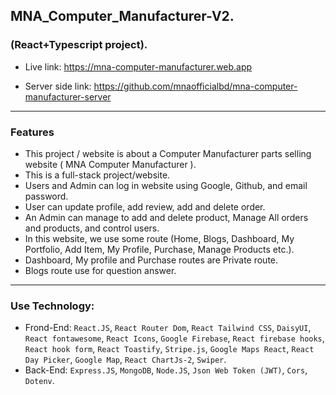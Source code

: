 ## MNA_Computer_Manufacturer-V2. 
### (React+Typescript project).

- Live link: https://mna-computer-manufacturer.web.app

- Server side link: https://github.com/mnaofficialbd/mna-computer-manufacturer-server
<hr />

### Features
- This project / website is about a Computer Manufacturer parts selling website ( MNA Computer Manufacturer ).
- This is a  full-stack project/website. 
- Users and Admin can log in website using Google, Github, and email password.
- User can update profile, add review, add and delete order. 
- An Admin can manage to add and delete product, Manage All orders and products, and control users.
- In this website, we use some route (Home, Blogs, Dashboard, My Portfolio, Add Item, My Profile, Purchase, Manage Products etc.).
- Dashboard, My profile and Purchase routes are Private route.
- Blogs route use for question answer. 

<hr />

### Use Technology: 
* Frond-End: 
`React.JS`, `React Router Dom`, `React Tailwind CSS`, `DaisyUI`, `React fontawesome`, `React Icons`, `Google Firebase`, `React firebase hooks`, `React hook form`, `React Toastify`, `Stripe.js`, `Google Maps React`, `React Day Picker`, `Google Map`, `React ChartJs-2`, `Swiper`.
* Back-End: 
`Express.JS`, `MongoDB`, `Node.JS`, `Json Web Token (JWT)`, `Cors`, `Dotenv`.

